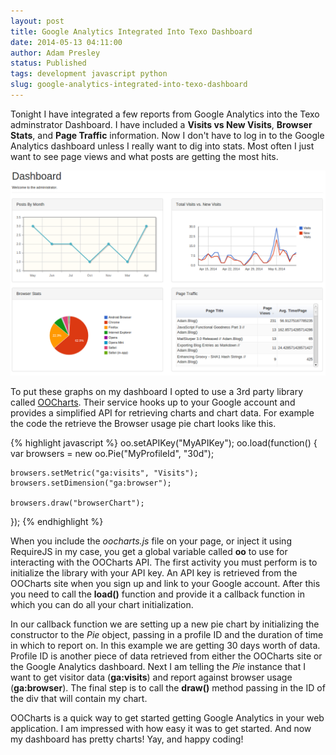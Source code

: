 ```yaml
---
layout: post
title: Google Analytics Integrated Into Texo Dashboard
date: 2014-05-13 04:11:00
author: Adam Presley
status: Published
tags: development javascript python
slug: google-analytics-integrated-into-texo-dashboard
---
```


Tonight I have integrated a few reports from Google Analytics into the Texo adminstrator Dashboard. I have included a **Visits vs New Visits**, **Browser Stats**, and **Page Traffic** information. Now I don't have to log in to the Google Analytics dashboard unless I really want to dig into stats. Most often I just want to see page views and what posts are getting the most hits. 

![Google Analytics Screenshot](/assets/adampresley/images/posts/texo-dashboard-google-analytics.png)

To put these graphs on my dashboard I opted to use a 3rd party library called [OOCharts](http://oocharts.com/). Their service hooks up to your Google account and provides a simplified API for retrieving charts and chart data. For example the code the retrieve the Browser usage pie chart looks like this.

{% highlight javascript %}
oo.setAPIKey("MyAPIKey");
oo.load(function() {
    var
       browsers = new oo.Pie("MyProfileId", "30d");

    browsers.setMetric("ga:visits", "Visits");
    browsers.setDimension("ga:browser");

    browsers.draw("browserChart");
});
{% endhighlight %}

When you include the *oocharts.js* file on your page, or inject it using RequireJS in my case, you get a global variable called **oo** to use for interacting with the OOCharts API. The first activity you must perform is to initialize the library with your API key. An API key is retrieved from the OOCharts site when you sign up and link to your Google account. After this you need to call the **load()** function and provide it a callback function in which you can do all your chart initialization. 

In our callback function we are setting up a new pie chart by initializing the constructor to the *Pie* object, passing in a profile ID and the duration of time in which to report on. In this example we are getting 30 days worth of data. Profile ID is another piece of data retrieved from either the OOCharts site or the Google Analytics dashboard. Next I am telling the *Pie* instance that I want to get visitor data (**ga:visits**) and report against browser usage (**ga:browser**). The final step is to call the **draw()** method passing in the ID of the div that will contain my chart. 

OOCharts is a quick way to get started getting Google Analytics in your web application. I am impressed with how easy it was to get started. And now my dashboard has pretty charts! Yay, and happy coding!